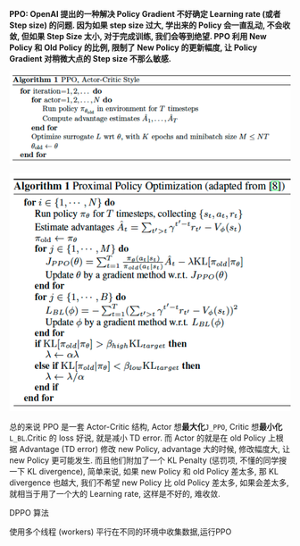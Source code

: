 **PPO: OpenAI 提出的一种解决 Policy Gradient 不好确定 Learning rate \(或者 Step size\) 的问题. 因为如果 step size 过大, 学出来的 Policy 会一直乱动, 不会收敛, 但如果 Step Size 太小, 对于完成训练, 我们会等到绝望. PPO 利用 New Policy 和 Old Policy 的比例, 限制了 New Policy 的更新幅度, 让 Policy Gradient 对稍微大点的 Step size 不那么敏感.**

![](/assets/reinforcemnt-opeai-ppo.png)

![](/assets/reinforcement-deepmind-ppo.png)

总的来说 PPO 是一套 Actor-Critic 结构, Actor 想**最大化**`J_PPO`, Critic 想**最小化**`L_BL`.Critic 的 loss 好说, 就是减小 TD error. 而 Actor 的就是在 old Policy 上根据 Advantage \(TD error\) 修改 new Policy, advantage 大的时候, 修改幅度大, 让 new Policy 更可能发生. 而且他们附加了一个 KL Penalty \(惩罚项, 不懂的同学搜一下 KL divergence\), 简单来说, 如果 new Policy 和 old Policy 差太多, 那 KL divergence 也越大, 我们不希望 new Policy 比 old Policy 差太多, 如果会差太多, 就相当于用了一个大的 Learning rate, 这样是不好的, 难收敛.



DPPO 算法

使用多个线程 \(workers\) 平行在不同的环境中收集数据,运行PPO





